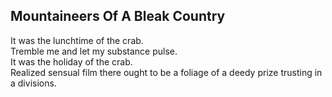 Mountaineers Of A Bleak Country
-------------------------------
It was the lunchtime of the crab.  
Tremble me and let my substance pulse.  
It was the holiday of the crab.  
Realized sensual film there ought to be a foliage of a deedy prize trusting in a divisions.  
